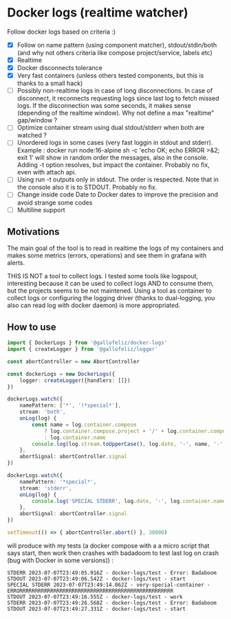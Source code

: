 # Docker logs (realtime watcher)

Follow docker logs based on criteria :)

- [x] Follow on name pattern (using component matcher), stdout/stdin/both (and why not others criteria like compose project/service, labels etc)
- [x] Realtime
- [x] Docker disconnects tolerance
- [x] Very fast containers (unless others tested components, but this is thanks to a small hack)
- [ ] Possibly non-realtime logs in case of long disconnections. In case of disconnect, it reconnects requesting logs since last log to fetch missed logs. If the disconnection was some seconds, it makes sense (depending of the realtime window). Why not define a max "realtime" gap/window ?
- [ ] Optimize container stream using dual stdout/stderr when both are watched ?
- [ ] Unordered logs in some cases (very fast loggin in stdout and stderr). Example : docker run node:16-alpine sh -c 'echo OK; echo ERROR >&2; exit 1' will show in random order the messages, also in the console. Adding -t option resolves, but impact the container. Probably no fix, even with attach api.
- [ ] Using run -t outputs only in stdout. The order is respected. Note that in the console also it is to STDOUT. Probably no fix.
- [ ] Change inside code Date to Docker dates to improve the precision and avoid strange some codes
- [ ] Multiline support

## Motivations

The main goal of the tool is to read in realtime the logs of my containers and makes some metrics (errors, operations) and see them in grafana with alerts.

THIS IS NOT a tool to collect logs. I tested some tools like logspout, interesting because it can be used to collect logs AND to consume them, but the projects seems to be not maintened. Using a tool as container to collect logs or configuring the logging driver (thanks to dual-logging, you also can read log with docker daemon) is more appropriated.

## How to use

```typescript
import { DockerLogs } from '@gallofeliz/docker-logs'
import { createLogger } from '@gallofeliz/logger'

const abortController = new AbortController

const dockerLogs = new DockerLogs({
    logger: createLogger({handlers: []})
})

dockerLogs.watch({
    namePattern: ['*', '!*special*'],
    stream: 'both',
    onLog(log) {
        const name = log.container.compose
            ? log.container.compose.project + '/' + log.container.compose.service
            : log.container.name
        console.log(log.stream.toUpperCase(), log.date, '-', name, '-', log.message)
    },
    abortSignal: abortController.signal
})

dockerLogs.watch({
    namePattern: '*special*',
    stream: 'stderr',
    onLog(log) {
        console.log('SPECIAL STDERR', log.date, '-', log.container.name, '-', log.message)
    },
    abortSignal: abortController.signal
})

setTimeout(() => { abortController.abort() }, 30000)
```

will produce with my tests (a docker compose with a a micro script that says start, then work then crashes with badadoom to test last log on crash (bug with Docker in some versions)) :
```
STDERR 2023-07-07T23:49:05.916Z - docker-logs/test - Error: Badaboom
STDOUT 2023-07-07T23:49:06.542Z - docker-logs/test - start
SPECIAL STDERR 2023-07-07T23:49:14.062Z - very-special-container - ERRORRRRRRRRRRRRRRRRRRRRRRRRRRRRRRRRRRRRRRRRRRRRRRRRRR
STDOUT 2023-07-07T23:49:16.555Z - docker-logs/test - work
STDERR 2023-07-07T23:49:26.568Z - docker-logs/test - Error: Badaboom
STDOUT 2023-07-07T23:49:27.331Z - docker-logs/test - start
```

